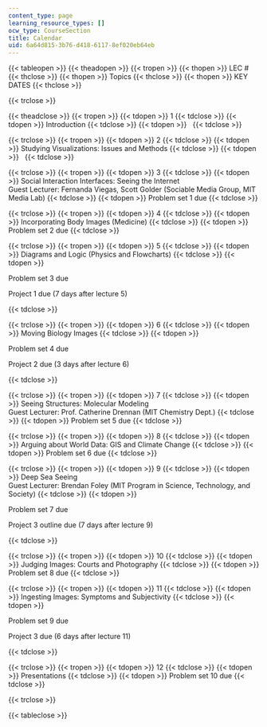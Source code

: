 ```yaml
---
content_type: page
learning_resource_types: []
ocw_type: CourseSection
title: Calendar
uid: 6a64d815-3b76-d418-6117-8ef020eb64eb
---
```


{{< tableopen >}}
{{< theadopen >}}
{{< tropen >}}
{{< thopen >}}
LEC #
{{< thclose >}}
{{< thopen >}}
Topics
{{< thclose >}}
{{< thopen >}}
KEY DATES
{{< thclose >}}

{{< trclose >}}

{{< theadclose >}}
{{< tropen >}}
{{< tdopen >}}
1
{{< tdclose >}}
{{< tdopen >}}
Introduction
{{< tdclose >}}
{{< tdopen >}}
 
{{< tdclose >}}

{{< trclose >}}
{{< tropen >}}
{{< tdopen >}}
2
{{< tdclose >}}
{{< tdopen >}}
Studying Visualizations: Issues and Methods
{{< tdclose >}}
{{< tdopen >}}
 
{{< tdclose >}}

{{< trclose >}}
{{< tropen >}}
{{< tdopen >}}
3
{{< tdclose >}}
{{< tdopen >}}
Social Interaction Interfaces: Seeing the Internet  
Guest Lecturer: Fernanda Viegas, Scott Golder (Sociable Media Group, MIT Media Lab)
{{< tdclose >}}
{{< tdopen >}}
Problem set 1 due
{{< tdclose >}}

{{< trclose >}}
{{< tropen >}}
{{< tdopen >}}
4
{{< tdclose >}}
{{< tdopen >}}
Incorporating Body Images (Medicine)
{{< tdclose >}}
{{< tdopen >}}
Problem set 2 due
{{< tdclose >}}

{{< trclose >}}
{{< tropen >}}
{{< tdopen >}}
5
{{< tdclose >}}
{{< tdopen >}}
Diagrams and Logic (Physics and Flowcharts)
{{< tdclose >}}
{{< tdopen >}}


Problem set 3 due

Project 1 due (7 days after lecture 5)


{{< tdclose >}}

{{< trclose >}}
{{< tropen >}}
{{< tdopen >}}
6
{{< tdclose >}}
{{< tdopen >}}
Moving Biology Images
{{< tdclose >}}
{{< tdopen >}}


Problem set 4 due

Project 2 due (3 days after lecture 6)


{{< tdclose >}}

{{< trclose >}}
{{< tropen >}}
{{< tdopen >}}
7
{{< tdclose >}}
{{< tdopen >}}
Seeing Structures: Molecular Modeling  
Guest Lecturer: Prof. Catherine Drennan (MIT Chemistry Dept.)
{{< tdclose >}}
{{< tdopen >}}
Problem set 5 due
{{< tdclose >}}

{{< trclose >}}
{{< tropen >}}
{{< tdopen >}}
8
{{< tdclose >}}
{{< tdopen >}}
Arguing about World Data: GIS and Climate Change
{{< tdclose >}}
{{< tdopen >}}
Problem set 6 due
{{< tdclose >}}

{{< trclose >}}
{{< tropen >}}
{{< tdopen >}}
9
{{< tdclose >}}
{{< tdopen >}}
Deep Sea Seeing  
Guest Lecturer: Brendan Foley (MIT Program in Science, Technology, and Society)
{{< tdclose >}}
{{< tdopen >}}


Problem set 7 due

Project 3 outline due (7 days after lecture 9)


{{< tdclose >}}

{{< trclose >}}
{{< tropen >}}
{{< tdopen >}}
10
{{< tdclose >}}
{{< tdopen >}}
Judging Images: Courts and Photography
{{< tdclose >}}
{{< tdopen >}}
Problem set 8 due
{{< tdclose >}}

{{< trclose >}}
{{< tropen >}}
{{< tdopen >}}
11
{{< tdclose >}}
{{< tdopen >}}
Ingesting Images: Symptoms and Subjectivity
{{< tdclose >}}
{{< tdopen >}}


Problem set 9 due

Project 3 due (6 days after lecture 11)


{{< tdclose >}}

{{< trclose >}}
{{< tropen >}}
{{< tdopen >}}
12
{{< tdclose >}}
{{< tdopen >}}
Presentations
{{< tdclose >}}
{{< tdopen >}}
Problem set 10 due
{{< tdclose >}}

{{< trclose >}}

{{< tableclose >}}